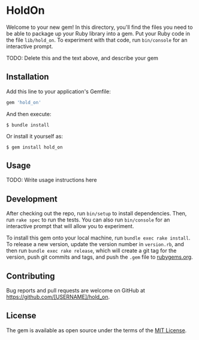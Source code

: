 # HoldOn

Welcome to your new gem! In this directory, you'll find the files you need to be able to package up your Ruby library into a gem. Put your Ruby code in the file `lib/hold_on`. To experiment with that code, run `bin/console` for an interactive prompt.

TODO: Delete this and the text above, and describe your gem

## Installation

Add this line to your application's Gemfile:

```ruby
gem 'hold_on'
```

And then execute:

    $ bundle install

Or install it yourself as:

    $ gem install hold_on

## Usage

TODO: Write usage instructions here

## Development

After checking out the repo, run `bin/setup` to install dependencies. Then, run `rake spec` to run the tests. You can also run `bin/console` for an interactive prompt that will allow you to experiment.

To install this gem onto your local machine, run `bundle exec rake install`. To release a new version, update the version number in `version.rb`, and then run `bundle exec rake release`, which will create a git tag for the version, push git commits and tags, and push the `.gem` file to [rubygems.org](https://rubygems.org).

## Contributing

Bug reports and pull requests are welcome on GitHub at https://github.com/[USERNAME]/hold_on.


## License

The gem is available as open source under the terms of the [MIT License](https://opensource.org/licenses/MIT).
